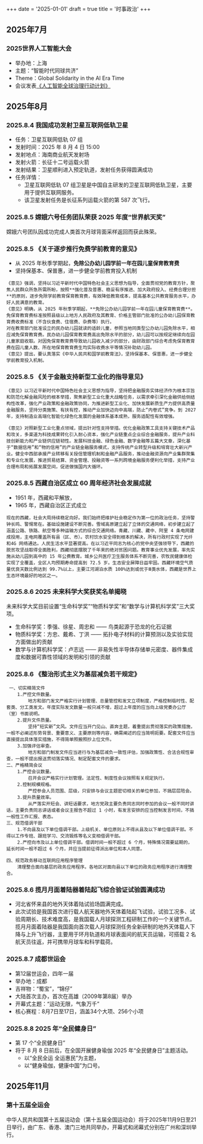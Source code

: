+++
date = '2025-01-01'
draft = true
title = '时事政治'
+++

## 2025年7月

### 2025世界人工智能大会

- 举办地：上海
- 主题：“智能时代同球共济”
- Theme：Global Solidarity in the AI Era Time
- 会议发表[《人工智能全球治理行动计划》](https://www.gov.cn/yaowen/liebiao/202507/content_7033929.htm)

## 2025年8月

### 2025.8.4 我国成功发射卫星互联网低轨卫星

- 任务：卫星互联网低轨 07 组
- 发射时间：2025 年 8 月 4 日 15:00
- 发射地点：海南商业航天发射场
- 发射火箭：长征十二号运载火箭
- 发射结果：卫星顺利进入预定轨道，发射任务获得圆满成功
- 任务详情：
  - 卫星互联网低轨 07 组卫星是中国自主研发的卫星互联网低轨卫星，主要用于提供互联网服务。
  - 该卫星发射任务是长征系列运载火箭的第 587 次飞行。

### 2025.8.5 嫦娥六号任务团队荣获 2025 年度“世界航天奖”

嫦娥六号团队因成功完成人类首次月球背面采样返回而获此殊荣。

### 2025.8.5 《关于逐步推行免费学前教育的意见》

- 从 2025 年秋季学期起，**免除公办幼儿园学前一年在园儿童保育教育费**
- 坚持保基本、保普惠，进一步健全学前教育投入机制

```text
《意见》强调，坚持以习近平新时代中国特色社会主义思想为指导，全面贯彻党的教育方针，聚焦人民群众所急所需所盼，按照**强化普及普惠、稳妥有序推进、加大政府投入、经费合理分担**的原则，逐步免除学前教育保育教育费，有效降低教育成本，提高基本公共教育服务水平，办好人民满意的教育。
《意见》明确，从 2025 年秋季学期起，**免除公办幼儿园学前一年在园儿童保育教育费**。
免保育教育费标准按照县级以上地方人民政府及其教育、价格主管部门批准的公办幼儿园保育教育费收费标准（不含伙食费、住宿费、杂费等）执行。
对在教育部门批准设立的民办幼儿园就读的适龄儿童，参照当地同类型公办幼儿园免除水平，相应减免保育教育费。民办幼儿园保育教育费高出免除水平的部分，幼儿园可以按规定继续向在园儿童家庭收取。对因免保育教育费导致幼儿园收入减少的部分，由财政部门综合考虑免保育教育费在园儿童人数、所在地保育教育费生均实际收费水平等情况补助幼儿园。
《意见》提出，要认真落实《中华人民共和国学前教育法》，坚持保基本、保普惠，进一步健全学前教育投入机制。

```

### 2025.8.5 《关于金融支持新型工业化的指导意见》

```text
《意见》以习近平新时代中国特色社会主义思想为指导，坚持把金融服务实体经济作为根本宗旨和防范化解金融风险的根本举措，聚焦新型工业化重大战略任务，以需求牵引深化金融供给侧结构性改革，强化产业政策和金融政策协同，为推进新型工业化、加快发展新质生产力提供高质量金融服务，坚持分类施策、有扶有控，推动产业加快迈向中高端，防止“内卷式”竞争。到 2027 年，支持制造业高端化智能化绿色化发展的金融体系基本成熟，服务适配性有效增强。

《意见》对照新型工业化重点领域，提出针对性支持举措。优化金融政策工具支持关键技术产品和攻关，多渠道为科技成果转化引入耐心资本，强化产业链重点企业综合金融服务，提升产业科技创新能力和产业链供应链韧性。发展科技金融、绿色金融、数字金融等五篇大文章，深化基于“数据信用”和“物的信用”的产业链金融服务模式，支持传统产业转型升级和培育壮大新兴产业。健全中西部承接产业转移有关授信管理机制和金融产品服务，推动金融资源向产业集群聚集和专业化发展，推进贸易结算、资金管理、投融资等一系列跨境金融服务便利化举措，支持产业合理布局和拓展发展空间，促进做强国内大循环。
```


### 2025.8.5  西藏自治区成立 60 周年经济社会发展成就

- 1951 年，西藏和平解放，
- 1965 年，西藏自治区正式成立

```text
现在的西藏，社会大局持续稳定向好。我们始终把维护社会稳定作为第一位的政治任务，坚持警钟长鸣、警惕常在。基础设施建设不断完善。雪域高原建立起了立体的交通网络，初步建立起了涵盖公路、铁路、航空等多种运输方式的综合交通网络。青藏、川藏、藏中、阿里 4 条电网建成投用，主电网覆盖所有县（区、市）。农村饮水安全得到根本的解决，所有行政村实现了光纤和4G 网络通达。人民生活水平显著提高。在以习近平同志为核心的党中央坚强领导下，西藏的脱贫攻坚战取得全面胜利，西藏彻底摆脱了千年来的绝对贫困问题。教育事业优先发展，率先实施从幼儿园到高中的 15 年公费教育。城乡公共医疗卫生服务体系不断完善，农牧民健康体检实现了全覆盖，全区人均预期寿命提高到 72.5 岁。生态安全屏障日益牢固。西藏环境空气质量优良天数比例达到 99.7%以上，主要江河湖泊水质 100%达到或优于Ⅲ类水体，西藏是世界上生态环境最好的地区之一。
```

### 2025.8.6 2025 未来科学大奖获奖名单揭晓

未来科学大奖目前设置“生命科学奖”“物质科学奖”和“数学与计算机科学奖”三大奖项。

- 生命科学奖：季强、徐星、周忠和 —— 鸟类起源于恐龙的化石证据
- 物质科学奖：方忠、戴希、丁洪 —— 拓扑电子材料的计算预测以及实验实现方面做出的贡献
- 数学与计算机科学奖：卢志远 —— 非易失性半导体存储单元密度、器件集成度和数据可靠性领域的发明和引领的贡献

### 2025.8.6 《整治形式主义为基层减负若干规定》

```text
 一、切实精简文件
    1.严控文件数量。
        地方和部门发文严格实行计划管理、总量管控和发文立项制度，严格控制临时性、配套类、分工类发文。年度实际发文数量一般只减不增，超过上年度的应当向上级党委办公厅（室）书面说明。
    2.提升文件质量。
        坚持“短实新”文风。文件应当开门见山、直奔主题，着重提出贯彻落实的政策措施，一般不必阐述形势背景、重要意义、主要原则等内容，确需阐述的应当简明扼要。配套文件应当直接提出具体落实措施，不得简单照搬照抄上位文件。
    3.加强评估审查。
        地方和部门制发文件应当进行与为基层减负一致性评估，加强政策性、合法合规性审查，一般不提出报送贯彻落实情况、制定配套文件的要求。
二、严格精简会议
    1.严控会议数量。
        召开会议严格实行计划管理。法定性、制度性会议按照有关规定执行。
    2.控制规模规格。
        严控参会人员范围、层级，只安排与会议主题密切相关的单位参加，不搞层层陪会。
    3.提升质量效率。
        从严落实开短会、讲短话要求，地方党政主要负责同志同时参加的会议一般不同时讲话，主要负责同志讲话或者会议主报告不超过 1 小时，有发言安排的应当控制发言时间，不搞一般性工作汇报、表态。
三、规范借调干部
    1.不向县及以下单位借调干部。上级机关、单位原则上不得从县及以下单位借调干部。不得以工作专班、跟班学习、交流锻炼等名义变相借调干部。
    2.严控向市及以上单位借调干部。借调时间一般不超过 6 个月，特殊情况需要延期的，延长时间一般不超过 6 个月，并应当提前征得派出单位和本人同意。

四、规范政务移动互联网应用程序管理
    清理整合面向基层的政务应用程序。各地区对面向县以下单位的政务应用程序进行清理整合。
```

### 2025.8.6 揽月月面着陆器着陆起飞综合验证试验圆满成功

- 河北省怀来县的地外天体着陆试验场圆满完成。
- 此次试验是我国首次进行载人航天器地外天体着陆起飞试验，试验工况多、试验周期长、技术难度高，是我国载人月球探测工程研制工作的一个关键节点。揽月月面着陆器是我国面向首次载人月球探测任务全新研制的地外天体载人下降与上升飞行器，主要用于环月轨道和月球表面间的航天员运输，可搭载 2 名航天员往返，并可携带月球车和科学载荷。

### 2025.8.7 成都世运会

- 第12届世运会，四年一届
- 举办地：成都
- 吉祥物：“蜀宝”，“锦仔”
- 大陆首次主办，首次在高雄（2009年第8届）举办
- 开幕式主题：“运动无限，气象万千”
- 核心赛程​​：8月7日至17日，涵盖34个大项、256个小项

### 2025.8.8 2025 年“全民健身日”

- 第 17 个“全民健身日”
- 将于 8 月 8 日前后，在全国开展健身瑜伽 2025 年“全民健身日”主题活动。
  - 以“全民全运 全运惠民”为主题，
  - 以“健身瑜伽，健康中国”为口号。

## 2025年11月

### 第十五届全运会

中华人民共和国第十五届运动会（第十五届全国运动会）将于2025年11月9日至21日举行，由广东、香港、澳门三地共同举办，开幕式和闭幕式分别在广州和深圳举行。